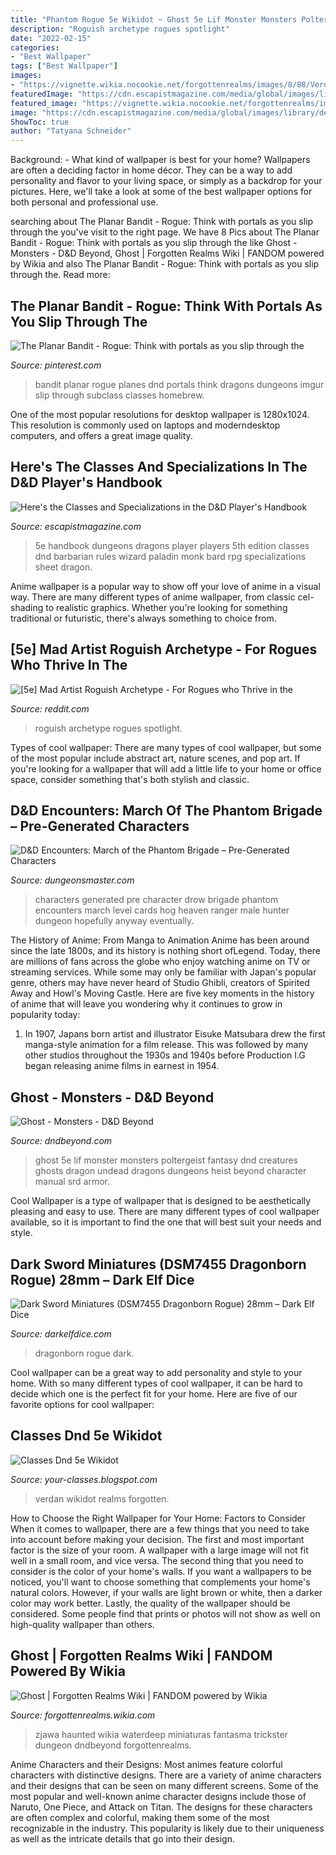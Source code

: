 ```yaml
---
title: "Phantom Rogue 5e Wikidot ~ Ghost 5e Lif Monster Monsters Poltergeist Fantasy Dnd Creatures Ghosts Dragon Undead Dragons Dungeons Heist Beyond Character Manual Srd Armor"
description: "Roguish archetype rogues spotlight"
date: "2022-02-15"
categories:
- "Best Wallpaper"
tags: ["Best Wallpaper"]
images:
- "https://vignette.wikia.nocookie.net/forgottenrealms/images/8/88/Verdan-5e.jpg/revision/latest?cb=20190811111038"
featuredImage: "https://cdn.escapistmagazine.com/media/global/images/library/deriv/777/777217.jpg"
featured_image: "https://vignette.wikia.nocookie.net/forgottenrealms/images/8/84/Ghost-5e.png/revision/latest?cb=20171011023856"
image: "https://cdn.escapistmagazine.com/media/global/images/library/deriv/777/777217.jpg"
ShowToc: true
author: "Tatyana Schneider"
---
```



Background: - What kind of wallpaper is best for your home?
Wallpapers are often a deciding factor in home décor. They can be a way to add personality and flavor to your living space, or simply as a backdrop for your pictures. Here, we'll take a look at some of the best wallpaper options for both personal and professional use.

	

		
searching about The Planar Bandit - Rogue: Think with portals as you slip through the you've visit to the right page. We have 8 Pics about The Planar Bandit - Rogue: Think with portals as you slip through the like Ghost - Monsters - D&amp;D Beyond, Ghost | Forgotten Realms Wiki | FANDOM powered by Wikia and also The Planar Bandit - Rogue: Think with portals as you slip through the. Read more:
		
    
## The Planar Bandit - Rogue: Think With Portals As You Slip Through The

<img loading=lazy src="https://i.pinimg.com/originals/2a/5b/d5/2a5bd5ea2112fb0bbc6ae59d4a8271fa.png" onerror="this.onerror=null;this.src='https://tse3.mm.bing.net/th?id=OIP.voyXF-CUkCjncH9cmzEM6gHaJl&amp;pid=15.1';" alt="The Planar Bandit - Rogue: Think with portals as you slip through the">

_Source: pinterest.com_

>bandit planar rogue planes dnd portals think dragons dungeons imgur slip through subclass classes homebrew. 

	

One of the most popular resolutions for desktop wallpaper is 1280x1024. This resolution is commonly used on laptops and moderndesktop computers, and offers a great image quality.

    
## Here&#039;s The Classes And Specializations In The D&amp;D Player&#039;s Handbook

<img loading=lazy src="https://cdn.escapistmagazine.com/media/global/images/library/deriv/777/777217.jpg" onerror="this.onerror=null;this.src='https://tse4.mm.bing.net/th?id=OIP.ejz6awMKw6zywc-zZJXglgHaJy&amp;pid=15.1';" alt="Here&#039;s the Classes and Specializations in the D&amp;D Player&#039;s Handbook">

_Source: escapistmagazine.com_

>5e handbook dungeons dragons player players 5th edition classes dnd barbarian rules wizard paladin monk bard rpg specializations sheet dragon. 

	

Anime wallpaper is a popular way to show off your love of anime in a visual way. There are many different types of anime wallpaper, from classic cel-shading to realistic graphics. Whether you're looking for something traditional or futuristic, there's always something to choice from.

    
## [5e] Mad Artist Roguish Archetype - For Rogues Who Thrive In The

<img loading=lazy src="https://preview.redd.it/nqeb3tf057841.jpg?auto=webp&amp;s=47774f9fa3994a69b599ae63ef386104e3ed27a2" onerror="this.onerror=null;this.src='https://tse1.mm.bing.net/th?id=OIP.rAuuL9S0_-Dq9kA8exE_OwHaJm&amp;pid=15.1';" alt="[5e] Mad Artist Roguish Archetype - For Rogues who Thrive in the">

_Source: reddit.com_

>roguish archetype rogues spotlight. 

	

Types of cool wallpaper:
There are many types of cool wallpaper, but some of the most popular include abstract art, nature scenes, and pop art. If you're looking for a wallpaper that will add a little life to your home or office space, consider something that's both stylish and classic.

    
## D&amp;D Encounters: March Of The Phantom Brigade – Pre-Generated Characters

<img loading=lazy src="https://dungeonsmaster.com/wp-content/uploads/2011/01/belgos.jpg" onerror="this.onerror=null;this.src='https://tse1.mm.bing.net/th?id=OIP.nPBTscILb47jSEIsk0XbpgHaJr&amp;pid=15.1';" alt="D&amp;D Encounters: March of the Phantom Brigade – Pre-Generated Characters">

_Source: dungeonsmaster.com_

>characters generated pre character drow brigade phantom encounters march level cards hog heaven ranger male hunter dungeon hopefully anyway eventually. 

	

The History of Anime: From Manga to Animation
Anime has been around since the late 1800s, and its history is nothing short ofLegend. Today, there are millions of fans across the globe who enjoy watching anime on TV or streaming services. While some may only be familiar with Japan's popular genre, others may have never heard of Studio Ghibli, creators of Spirited Away and Howl's Moving Castle. Here are five key moments in the history of anime that will leave you wondering why it continues to grow in popularity today:
1) In 1907, Japans born artist and illustrator Eisuke Matsubara drew the first manga-style animation for a film release. This was followed by many other studios throughout the 1930s and 1940s before Production I.G began releasing anime films in earnest in 1954.

    
## Ghost - Monsters - D&amp;D Beyond

<img loading=lazy src="https://media-waterdeep.cursecdn.com/avatars/thumbnails/0/413/1000/1000/636252786639798307.jpeg" onerror="this.onerror=null;this.src='https://tse2.mm.bing.net/th?id=OIP.yoH-PnxfiumPoNeIf6bldQHaKI&amp;pid=15.1';" alt="Ghost - Monsters - D&amp;D Beyond">

_Source: dndbeyond.com_

>ghost 5e lif monster monsters poltergeist fantasy dnd creatures ghosts dragon undead dragons dungeons heist beyond character manual srd armor. 

	

Cool Wallpaper is a type of wallpaper that is designed to be aesthetically pleasing and easy to use. There are many different types of cool wallpaper available, so it is important to find the one that will best suit your needs and style.

    
## Dark Sword Miniatures (DSM7455 Dragonborn Rogue) 28mm – Dark Elf Dice

<img loading=lazy src="http://cdn.shopify.com/s/files/1/1483/3510/products/7455_fs_p_grande.jpg?v=1522273381" onerror="this.onerror=null;this.src='https://tse4.mm.bing.net/th?id=OIP.eSe46dLBL3_TMOi5EWdD9gAAAA&amp;pid=15.1';" alt="Dark Sword Miniatures (DSM7455 Dragonborn Rogue) 28mm – Dark Elf Dice">

_Source: darkelfdice.com_

>dragonborn rogue dark. 

	

Cool wallpaper can be a great way to add personality and style to your home. With so many different types of cool wallpaper, it can be hard to decide which one is the perfect fit for your home. Here are five of our favorite options for cool wallpaper: 

    
## Classes Dnd 5e Wikidot

<img loading=lazy src="https://vignette.wikia.nocookie.net/forgottenrealms/images/8/88/Verdan-5e.jpg/revision/latest?cb=20190811111038" onerror="this.onerror=null;this.src='https://tse2.mm.bing.net/th?id=OIP.j_--ZQAR1W-BQyyjaPtjHgHaJl&amp;pid=15.1';" alt="Classes Dnd 5e Wikidot">

_Source: your-classes.blogspot.com_

>verdan wikidot realms forgotten. 

	

How to Choose the Right Wallpaper for Your Home: Factors to Consider
When it comes to wallpaper, there are a few things that you need to take into account before making your decision. The first and most important factor is the size of your room. A wallpaper with a large image will not fit well in a small room, and vice versa. 
The second thing that you need to consider is the color of your home's walls. If you want a wallpapers to be noticed, you'll want to choose something that complements your home's natural colors. However, if your walls are light brown or white, then a darker color may work better. 
Lastly, the quality of the wallpaper should be considered. Some people find that prints or photos will not show as well on high-quality wallpaper than others.

    
## Ghost | Forgotten Realms Wiki | FANDOM Powered By Wikia

<img loading=lazy src="https://vignette.wikia.nocookie.net/forgottenrealms/images/8/84/Ghost-5e.png/revision/latest?cb=20171011023856" onerror="this.onerror=null;this.src='https://tse2.mm.bing.net/th?id=OIP.8HUxynRtccIgyZco2PAnigHaKI&amp;pid=15.1';" alt="Ghost | Forgotten Realms Wiki | FANDOM powered by Wikia">

_Source: forgottenrealms.wikia.com_

>zjawa haunted wikia waterdeep miniaturas fantasma trickster dungeon dndbeyond forgottenrealms. 

	

Anime Characters and their Designs: Most animes feature colorful characters with distinctive designs.
There are a variety of anime characters and their designs that can be seen on many different screens. Some of the most popular and well-known anime character designs include those of Naruto, One Piece, and Attack on Titan. The designs for these characters are often complex and colorful, making them some of the most recognizable in the industry. This popularity is likely due to their uniqueness as well as the intricate details that go into their design.

